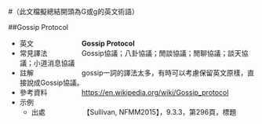 #（此文檔擬總結開頭為G或g的英文術語）

##Gossip Protocol
* 英文　　　　　　　**Gossip Protocol**
* 常見譯法　　　　　Gossip協議；八卦協議；閒談協議；閒聊協議；談天協議；小道消息協議
* 註解　　　　　　　gossip一詞的譯法太多，有時可以考慮保留英文原樣，直接說成Gossip協議。
* 參考資料　　　　　https://en.wikipedia.org/wiki/Gossip_protocol
* 示例
  * 出處　　　　　　【Sullivan, NFMM2015】，9.3.3，第296頁，標題
